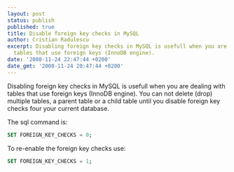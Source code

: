 ```yaml
---
layout: post
status: publish
published: true
title: Disable foreign key checks in MySQL
author: Cristian Radulescu
excerpt: Disabling foreign key checks in MySQL is usefull when you are dealing with
  tables that use foreign keys (InnoDB engine).
date: '2008-11-24 22:47:44 +0200'
date_gmt: '2008-11-24 20:47:44 +0200'
---
```

Disabling foreign key checks in MySQL is usefull when you are dealing with tables that use foreign keys (InnoDB engine). You can not delete (drop) multiple tables, a parent table or a child table until you disable foreign key checks four your current database.

The sql command is:

```sql
SET FOREIGN_KEY_CHECKS = 0;
```

To re-enable the foreign key checks use:

```sql
SET FOREIGN_KEY_CHECKS = 1;
```